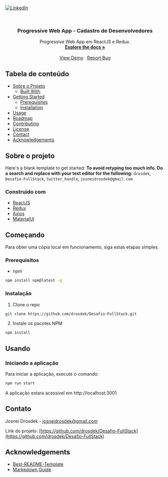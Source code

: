 [![LinkedIn][linkedin-shield]][linkedin-url]

<!-- PROJECT LOGO -->
<br />
<p align="center">
  <h3 align="center">Progressive Web App - Cadastro de Desenvolvedores</h3>

  <p align="center">
    Progressive Web App em ReactJS e Redux.
    <br />
    <a href="https://github.com/drosdek/Desafio-FullStack"><strong>Explore the docs »</strong></a>
    <br />
    <br />
    <a href="https://github.com/drosdek/Desafio-FullStack">View Demo</a>
    ·
    <a href="https://github.com/drosdek/Desafio-FullStack/issues">Report Bug</a>
</p>



<!-- TABLE OF CONTENTS -->
## Tabela de conteúdo

* [Sobre o Projeto](#about-the-project)
  * [Built With](#built-with)
* [Getting Started](#getting-started)
  * [Prerequisites](#prerequisites)
  * [Installation](#installation)
* [Usage](#usage)
* [Roadmap](#roadmap)
* [Contributing](#contributing)
* [License](#license)
* [Contact](#contact)
* [Acknowledgements](#acknowledgements)



<!-- ABOUT THE PROJECT -->
## Sobre o projeto


Here's a blank template to get started:
**To avoid retyping too much info. Do a search and replace with your text editor for the following:**
`drosdek`, `Desafio-FullStack`, `twitter_handle`, `josneidrosdek@gmail.com`


### Construido com

* [ReactJS](https://reactjs.org/)
* [Redux](https://redux.js.org/)
* [Axios](https://axios-http.com/)
* [MaterialUI](https://mui.com)


<!-- GETTING STARTED -->
## Começando

Para obter uma cópia local em funcionamento, siga estas etapas simples.

### Prerequisitos

* npm
```sh
npm install npm@latest -g
```

### Instalação

1. Clone o repo
```sh
git clone https://github.com/drosdek/Desafio-FullStack.git
```
2. Instale os pacotes NPM
```sh
npm install
```



<!-- USAGE EXAMPLES -->
## Usando

### Iniciando a aplicação

Para iniciar a aplicação, execute o comando:

```sh
npm run start
```

A aplicação estara acessivel em http://localhost:3001

<!-- CONTACT -->
## Contato

Josnei Drosdek - josneidrosdek@gmail.com

Link do projeto: [https://github.com/drosdek/Desafio-FullStack](https://github.com/drosdek/Desafio-FullStack)

<!-- ACKNOWLEDGEMENTS -->
## Acknowledgements

* [Best-README-Template ](https://gitlab.unige.ch/Joakim.Tutt/Best-README-Template/-/tree/master/)
* [Markedown Guide](https://www.markdownguide.org/basic-syntax/#reference-style-links)

<!-- MARKDOWN LINKS & IMAGES -->
<!-- https://www.markdownguide.org/basic-syntax/#reference-style-links -->
[contributors-shield]: https://img.shields.io/github/contributors/drosdek/repo.svg?style=flat-square
[contributors-url]: https://github.com/drosdek/repo/graphs/contributors
[forks-shield]: https://img.shields.io/github/forks/drosdek/repo.svg?style=flat-square
[forks-url]: https://github.com/drosdek/repo/network/members
[stars-shield]: https://img.shields.io/github/stars/drosdek/repo.svg?style=flat-square
[stars-url]: https://github.com/drosdek/repo/stargazers
[issues-shield]: https://img.shields.io/github/issues/drosdek/repo.svg?style=flat-square
[issues-url]: https://github.com/drosdek/repo/issues
[license-shield]: https://img.shields.io/github/license/drosdek/repo.svg?style=flat-square
[license-url]: https://github.com/drosdek/repo/blob/master/LICENSE.txt
[linkedin-shield]: https://img.shields.io/badge/-LinkedIn-black.svg?style=flat-square&logo=linkedin&colorB=555
[linkedin-url]: https://www.linkedin.com/in/josneidrosdek/
[product-screenshot]: images/screenshot.png
